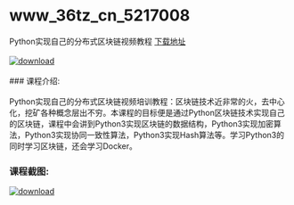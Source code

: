 # www_36tz_cn_5217008
Python实现自己的分布式区块链视频教程
[下载地址](http://www.36tz.cn/article/5217008 "下载地址")
<br/></br>[![download](http://36tz.cn/muke_img/2020_12_2-72-300x202.png "下载地址")](http://www.36tz.cn/article/5217008 "下载地址")
<br/></br>### 课程介绍:<br/></br>Python实现自己的分布式区块链视频培训教程：区块链技术近非常的火，去中心化，挖矿各种概念层出不穷。本课程的目标便是通过Python区块链技术实现自己的区块链，课程中会讲到Python3实现区块链的数据结构，Python3实现加密算法，Python3实现协同一致性算法，Python3实现Hash算法等。学习Python3的同时学习区块链，还会学习Docker。

### 课程截图:
[![download](http://36tz.cn/muke_img/2020_12_1-79.png "下载地址")](http://www.36tz.cn/article/5217008 "下载地址")
